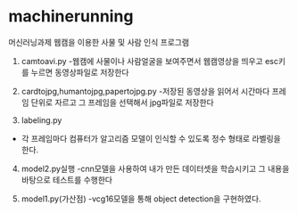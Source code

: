 # machinerunning
머신러닝과제
웹캠을 이용한 사물 및 사람 인식 프로그램

1. camtoavi.py
-웹캠에 사물이나 사람얼굴을 보여주면서 웹캠영상을 띄우고 esc키를 누르면 동영상파일로 저장한다

2. cardtojpg,humantojpg,papertojpg.py
-저장된 동영상을 읽어서 시간마다 프레임 단위로 자르고 그 프레임을 선택해서 jpg파일로 저장한다

3. labeling.py
- 각 프레임마다 컴퓨터가 알고리즘 모델이 인식할 수 있도록 정수 형태로 라벨링을 한다.

4. model2.py실행
-cnn모델을 사용하여 내가 만든 데이터셋을 학습시키고 그 내용을 바탕으로 테스트를 수행한다

5. model1.py(가산점)
-vcg16모델을 통해 object detection을 구현하였다.
